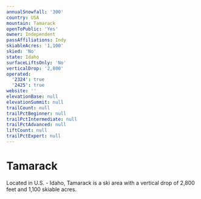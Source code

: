 ```yaml
---
annualSnowfall: '300'
country: USA
mountain: Tamarack
openToPublic: 'Yes'
owner: Independent
passAffiliations: Indy
skiableAcres: '1,100'
skied: 'No'
state: Idaho
surfaceLiftsOnly: 'No'
verticalDrop: '2,800'
operated:
  '2324': true
  '2425': true
website: ''
elevationBase: null
elevationSummit: null
trailCount: null
trailPctBeginner: null
trailPctIntermediate: null
trailPctAdvanced: null
liftCount: null
trailPctExpert: null
---
```



# Tamarack

Located in U.S. - Idaho, Tamarack is a ski area with a vertical drop of 2,800 feet and 1,100 skiable acres.
